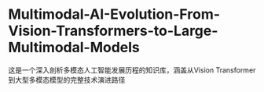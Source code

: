 # Multimodal-AI-Evolution-From-Vision-Transformers-to-Large-Multimodal-Models
这是一个深入剖析多模态人工智能发展历程的知识库，涵盖从Vision Transformer到大型多模态模型的完整技术演进路径
